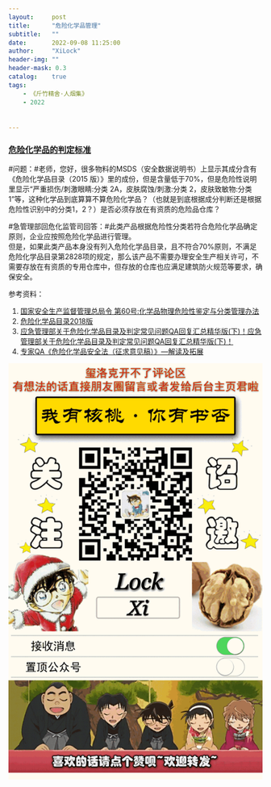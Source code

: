 ```yaml
---
layout:     post
title:      "危险化学品管理"
subtitle:   ""
date:       2022-09-08 11:25:00
author:     "XiLock"
header-img: ""
header-mask: 0.3
catalog:    true
tags:
    - 《斤竹精舍·人烟集》
    - 2022


---
```


### [危险化学品的判定标准](https://www.mem.gov.cn/hd/gzly/lyhf/202004/t20200430_353860.shtml)

#问题：#老师，您好，很多物料的MSDS（安全数据说明书）上显示其成分含有《危险化学品目录（2015 版）》里的成份，但是含量低于70%，但是危险性说明里显示“严重损伤/刺激眼睛:分类 2A，皮肤腐蚀/刺激:分类 2，皮肤致敏物:分类 1”等，这种化学品到底算算不算危险化学品？（也就是到底根据成分判断还是根据危险性识别中的分类1，2？）是否必须存放在有资质的危险品仓库？

#急管理部回危化监管司回答：#此类产品根据危险性分类若符合危险化学品确定原则，企业应按照危险化学品进行管理。  
但是，如果此类产品本身没有列入危险化学品目录，且不符合70%原则，不满足危险化学品目录第2828项的规定，那么该产品不需要办理安全生产相关许可，不需要存放在有资质的专用仓库中，但存放的仓库也应满足建筑防火规范等要求，确保安全。

参考资料：
1. [国家安全生产监督管理总局令 第60号:化学品物理危险性鉴定与分类管理办法](http://www.gov.cn/gongbao/content/2013/content_2473885.htm)
1. [危险化学品目录2018版](https://scce.sjtu.edu.cn/upload/ueditor/file/20211203/1638512496754433.pdf)
1. [应急管理部关于危险化学品目录及判定常见问题QA回复汇总精华版(下)！应急管理部关于危险化学品目录及判定常见问题QA回复汇总精华版(下)！](https://www.cirs-group.com/cn/chemicals/yjglbgywxhxpmljpdcjwtqahfhzjhb-x)
1. [专家QA《危险化学品安全法（征求意见稿）》—解读及拓展](nimonik.com/zh-hans/2020/03/%E4%B8%93%E5%AE%B6qa%E3%80%8A%E5%8D%B1%E9%99%A9%E5%8C%96%E5%AD%A6%E5%93%81%E5%AE%89%E5%85%A8%E6%B3%95%EF%BC%88%E5%BE%81%E6%B1%82%E6%84%8F%E8%A7%81%E7%A8%BF%EF%BC%89%E3%80%8B-%E8%A7%A3/)

![](/img/wc-tail.GIF)
